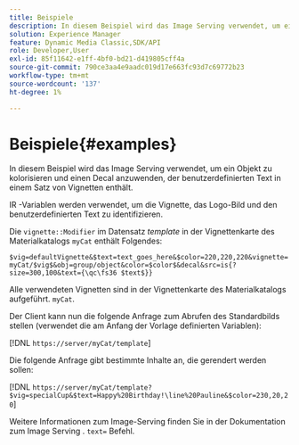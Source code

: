 ```yaml
---
title: Beispiele
description: In diesem Beispiel wird das Image Serving verwendet, um ein Objekt zu kolorisieren und einen Decal anzuwenden, der benutzerdefinierten Text in einem Satz von Vignetten enthält.
solution: Experience Manager
feature: Dynamic Media Classic,SDK/API
role: Developer,User
exl-id: 85f11642-e1ff-4bf0-bd21-d419805cff4a
source-git-commit: 790ce3aa4e9aadc019d17e663fc93d7c69772b23
workflow-type: tm+mt
source-wordcount: '137'
ht-degree: 1%

---
```


# Beispiele{#examples}

In diesem Beispiel wird das Image Serving verwendet, um ein Objekt zu kolorisieren und einen Decal anzuwenden, der benutzerdefinierten Text in einem Satz von Vignetten enthält.

IR -Variablen werden verwendet, um die Vignette, das Logo-Bild und den benutzerdefinierten Text zu identifizieren.

Die `vignette::Modifier` im Datensatz *template* in der Vignettenkarte des Materialkatalogs `myCat` enthält Folgendes:

`$vig=defaultVignette&$text=text_goes_here&$color=220,220,220&vignette=myCat/$vig$&obj=group/object&color=$color$&decal&src=is{?size=300,100&text={\qc\fs36 $text$}}`

Alle verwendeten Vignetten sind in der Vignettenkarte des Materialkatalogs aufgeführt. `myCat`.

Der Client kann nun die folgende Anfrage zum Abrufen des Standardbilds stellen (verwendet die am Anfang der Vorlage definierten Variablen):

[!DNL `https://server/myCat/template`]

Die folgende Anfrage gibt bestimmte Inhalte an, die gerendert werden sollen:

[!DNL `https://server/myCat/template?$vig=specialCup&$text=Happy%20Birthday!\line%20Pauline&$color=230,20,20`]

Weitere Informationen zum Image-Serving finden Sie in der Dokumentation zum Image Serving . `text=` Befehl.
